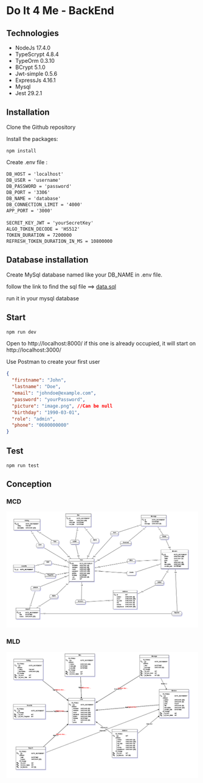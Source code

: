 # Do It 4 Me - BackEnd

## Technologies

  - NodeJs 17.4.0
  - TypeScrypt 4.8.4	
  - TypeOrm 0.3.10
  - BCrypt 5.1.0
  - Jwt-simple 0.5.6
  - ExpressJs 4.16.1
  - Mysql
  - Jest 29.2.1

## Installation

Clone the Github repository

Install the packages:
```shell
npm install
```

Create .env file :

```
DB_HOST = 'localhost'
DB_USER = 'username'
DB_PASSWORD = 'password'
DB_PORT = '3306'
DB_NAME = 'database'
DB_CONNECTION_LIMIT = '4000'
APP_PORT = '3000'

SECRET_KEY_JWT = 'yourSecretKey'
ALGO_TOKEN_DECODE = 'HS512'
TOKEN_DURATION = 7200000
REFRESH_TOKEN_DURATION_IN_MS = 10800000
```

## Database installation
Create MySql database named like your DB_NAME in .env file.

follow the link to find the sql file ==>
<a href="./src/data" target="_blank">data.sql</a>

run it in your mysql database

## Start

```shell
npm run dev
```
Open to 
http://localhost:8000/
if this one is already occupied, it will start on
http://localhost:3000/

Use Postman to create your first user
````Json
{
  "firstname": "John",
  "lastname": "Doe",
  "email": "johndoe@example.com",
  "password": "yourPassword",
  "picture": "image.png", //Can be null
  "birthday": "1990-03-01",
  "role": "admin",
  "phone": "0600000000"
}
````

## Test

```shell
npm run test
```

## Conception
### MCD 

![mcd1](./assets/images/MCD_P3_V1.png)

### MLD 

![mld1](./assets/images/MLD_P3_V1.png)
